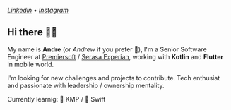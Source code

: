 [_Linkedin_](https://www.linkedin.com/in/andreduarteleite/) • [_Instagram_](https://www.instagram.com/andreduarteleite/)

## Hi there 👋🏻

My name is **Andre** (or _Andrew_ if you prefer 👀), I'm a Senior Software Engineer at [Premiersoft](https://premiersoft.net/) / [Serasa Experian](https://www.serasa.com.br/limpa-nome-online), working with __Kotlin__ and __Flutter__ in mobile world.

I'm looking for new challenges and projects to contribute. Tech enthusiat and passionate with leadership / ownership mentality.

Currently learnig: 📱 KMP /  Swift

<!--
**AndreDLeite/AndreDLeite** is a ✨ _special_ ✨ repository because its `README.md` (this file) appears on your GitHub profile.

Here are some ideas to get you started:

- 🔭 I’m currently working on ...
- 🌱 I’m currently learning ...
- 👯 I’m looking to collaborate on ...
- 🤔 I’m looking for help with ...
- 💬 Ask me about ...
- 📫 How to reach me: ...
- 😄 Pronouns: ...
- ⚡ Fun fact: ...
-->
